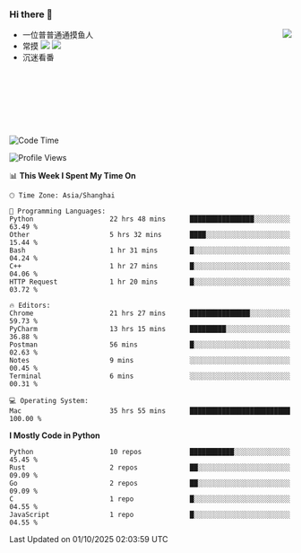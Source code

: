 ### Hi there 👋


<a href="https://github.com/yanlc39">
  <img align="right" src="https://github-readme-stats.vercel.app/api?username=yanlc39&show_icons=true&hide_border=true&icon_color=586069&title_color=a0a9af">
</a>

- 一位普普通通摸鱼人
- 常摸 ![](https://img.shields.io/badge/-Python-3e74a2?style=flat-square&logo=Python&logoColor=fff) ![](https://img.shields.io/badge/-C%2B%2B-brightgreen?style=flat-square)
- 沉迷看番



<br><br><br><br><br><br>


<!--START_SECTION:waka-->
![Code Time](http://img.shields.io/badge/Code%20Time-1%2C782%20hrs%2039%20mins-blue)

![Profile Views](http://img.shields.io/badge/Profile%20Views-1-blue)

📊 **This Week I Spent My Time On** 

```text
🕑︎ Time Zone: Asia/Shanghai

💬 Programming Languages: 
Python                   22 hrs 48 mins      ████████████████░░░░░░░░░   63.49 % 
Other                    5 hrs 32 mins       ████░░░░░░░░░░░░░░░░░░░░░   15.44 % 
Bash                     1 hr 31 mins        █░░░░░░░░░░░░░░░░░░░░░░░░   04.24 % 
C++                      1 hr 27 mins        █░░░░░░░░░░░░░░░░░░░░░░░░   04.06 % 
HTTP Request             1 hr 20 mins        █░░░░░░░░░░░░░░░░░░░░░░░░   03.72 % 

🔥 Editors: 
Chrome                   21 hrs 27 mins      ███████████████░░░░░░░░░░   59.73 % 
PyCharm                  13 hrs 15 mins      █████████░░░░░░░░░░░░░░░░   36.88 % 
Postman                  56 mins             █░░░░░░░░░░░░░░░░░░░░░░░░   02.63 % 
Notes                    9 mins              ░░░░░░░░░░░░░░░░░░░░░░░░░   00.45 % 
Terminal                 6 mins              ░░░░░░░░░░░░░░░░░░░░░░░░░   00.31 % 

💻 Operating System: 
Mac                      35 hrs 55 mins      █████████████████████████   100.00 % 
```

**I Mostly Code in Python** 

```text
Python                   10 repos            ███████████░░░░░░░░░░░░░░   45.45 % 
Rust                     2 repos             ██░░░░░░░░░░░░░░░░░░░░░░░   09.09 % 
Go                       2 repos             ██░░░░░░░░░░░░░░░░░░░░░░░   09.09 % 
C                        1 repo              █░░░░░░░░░░░░░░░░░░░░░░░░   04.55 % 
JavaScript               1 repo              █░░░░░░░░░░░░░░░░░░░░░░░░   04.55 % 
```




 Last Updated on 01/10/2025 02:03:59 UTC
<!--END_SECTION:waka-->
